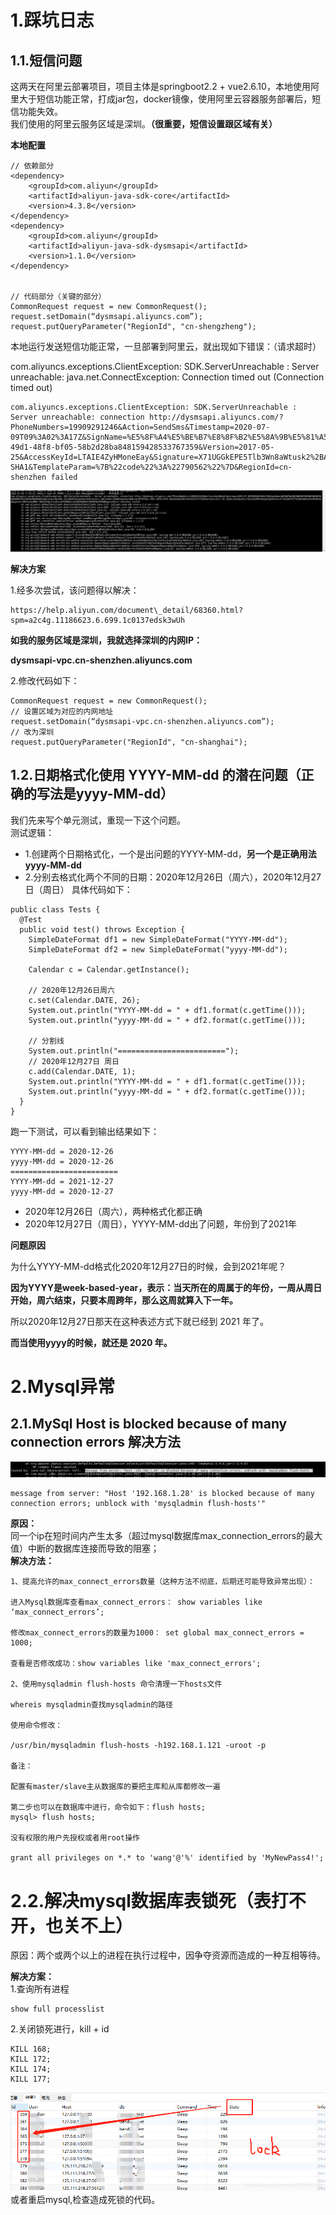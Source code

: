 # 1.踩坑日志

## 1.1.短信问题

这两天在阿里云部署项目，项目主体是springboot2.2 + vue2.6.10，本地使用阿里大于短信功能正常，打成jar包，docker镜像，使用阿里云容器服务部署后，短信功能失效。  
我们使用的阿里云服务区域是深圳。**（很重要，短信设置跟区域有关）**

**本地配置**

```
// 依赖部分
<dependency>
    <groupId>com.aliyun</groupId>
    <artifactId>aliyun-java-sdk-core</artifactId>
    <version>4.3.8</version>
</dependency>
<dependency>
    <groupId>com.aliyun</groupId>
    <artifactId>aliyun-java-sdk-dysmsapi</artifactId>
    <version>1.1.0</version>
</dependency>


// 代码部分（关键的部分）
CommonRequest request = new CommonRequest();
request.setDomain(“dysmsapi.aliyuncs.com”);
request.putQueryParameter("RegionId", "cn-shengzheng");
```

本地运行发送短信功能正常，一旦部署到阿里云，就出现如下错误：（请求超时）

com.aliyuncs.exceptions.ClientException: SDK.ServerUnreachable : Server unreachable: java.net.ConnectException: Connection timed out \(Connection timed out\)

```
com.aliyuncs.exceptions.ClientException: SDK.ServerUnreachable : Server unreachable: connection http://dysmsapi.aliyuncs.com/?PhoneNumbers=19909291246&Action=SendSms&Timestamp=2020-07-09T09%3A02%3A17Z&SignName=%E5%8F%A4%E5%BE%B7%E8%8F%B2%E5%8A%9B%E5%81%A5%E8%BA%AB&TemplateCode=SMS_161380087&SignatureVersion=1.0&Format=JSON&SignatureNonce=df5d70ec-49d1-48f8-bf05-58b2d28ba848159428533767359&Version=2017-05-25&AccessKeyId=LTAIE4ZyHMoneEay&Signature=X71UGGkEPE5Tlb3Wn8aWtusk2%2BA%3D&SignatureMethod=HMAC-SHA1&TemplateParam=%7B%22code%22%3A%22790562%22%7D&RegionId=cn-shenzhen failed
```

![](/static/image/微信截图_20200709172936.png)

**解决方案**

1.经多次尝试，该问题得以解决：

```
https://help.aliyun.com/document\_detail/68360.html?spm=a2c4g.11186623.6.699.1c0137edsk3wUh
```

**如我的服务区域是深圳，我就选择深圳的内网IP：**

**dysmsapi-vpc.cn-shenzhen.aliyuncs.com**

2.修改代码如下：

```
CommonRequest request = new CommonRequest();
// 设置区域为对应的内网地址
request.setDomain(“dysmsapi-vpc.cn-shenzhen.aliyuncs.com”);
// 改为深圳
request.putQueryParameter("RegionId", "cn-shanghai");
```

## 1.2.日期格式化使用 YYYY-MM-dd 的潜在问题（正确的写法是yyyy-MM-dd）

我们先来写个单元测试，重现一下这个问题。  
测试逻辑：

* 1.创建两个日期格式化，一个是出问题的YYYY-MM-dd，**另一个是正确用法yyyy-MM-dd**
* 2.分别去格式化两个不同的日期：2020年12月26日（周六），2020年12月27日（周日）
  具体代码如下：

```
public class Tests {
  @Test 
  public void test() throws Exception { 
    SimpleDateFormat df1 = new SimpleDateFormat("YYYY-MM-dd"); 
    SimpleDateFormat df2 = new SimpleDateFormat("yyyy-MM-dd"); 

    Calendar c = Calendar.getInstance(); 

    // 2020年12月26日周六 
    c.set(Calendar.DATE, 26); 
    System.out.println("YYYY-MM-dd = " + df1.format(c.getTime())); 
    System.out.println("yyyy-MM-dd = " + df2.format(c.getTime())); 

    // 分割线 
    System.out.println("========================"); 
    // 2020年12月27日 周日 
    c.add(Calendar.DATE, 1); 
    System.out.println("YYYY-MM-dd = " + df1.format(c.getTime())); 
    System.out.println("yyyy-MM-dd = " + df2.format(c.getTime())); 
  } 
}
```

跑一下测试，可以看到输出结果如下：

```
YYYY-MM-dd = 2020-12-26 
yyyy-MM-dd = 2020-12-26 
======================== 
YYYY-MM-dd = 2021-12-27 
yyyy-MM-dd = 2020-12-27
```

* 2020年12月26日（周六），两种格式化都正确
* 2020年12月27日（周日），YYYY-MM-dd出了问题，年份到了2021年

**问题原因**

为什么YYYY-MM-dd格式化2020年12月27日的时候，会到2021年呢？

**因为YYYY是week-based-year，表示：当天所在的周属于的年份，一周从周日开始，周六结束，只要本周跨年，那么这周就算入下一年。**

所以2020年12月27日那天在这种表述方式下就已经到 2021 年了。

**而当使用yyyy的时候，就还是 2020 年。**

# 2.Mysql异常

## 2.1.MySql Host is blocked because of many connection errors 解决方法

![](/static/image/微信截图_20200706141311.png)

```
message from server: "Host '192.168.1.28' is blocked because of many connection errors; unblock with 'mysqladmin flush-hosts'"
```

**原因：**  
同一个ip在短时间内产生太多（超过mysql数据库max\_connection\_errors的最大值）中断的数据库连接而导致的阻塞；  
**解决方法：**

```
1、提高允许的max_connect_errors数量（这种方法不彻底，后期还可能导致异常出现）：

进入Mysql数据库查看max_connect_errors： show variables like ‘max_connect_errors’;

修改max_connect_errors的数量为1000： set global max_connect_errors = 1000;

查看是否修改成功：show variables like 'max_connect_errors';

2、使用mysqladmin flush-hosts 命令清理一下hosts文件

whereis mysqladmin查找mysqladmin的路径

使用命令修改：

/usr/bin/mysqladmin flush-hosts -h192.168.1.121 -uroot -p

备注：

配置有master/slave主从数据库的要把主库和从库都修改一遍

第二步也可以在数据库中进行，命令如下：flush hosts;
mysql> flush hosts;

没有权限的用户先授权或者用root操作

grant all privileges on *.* to 'wang'@'%' identified by 'MyNewPass4!';
```

# 2.2.解决mysql数据库表锁死（表打不开，也关不上）

原因：两个或两个以上的进程在执行过程中，因争夺资源而造成的一种互相等待。

**解决方案：**  
1.查询所有进程

```
show full processlist
```

2.关闭锁死进行，kill + id

```
KILL 168;
KILL 172;
KILL 174;
KILL 177;
```

![](/static/image/20190627135753776.png)  
或者重启mysql,检查造成死锁的代码。

